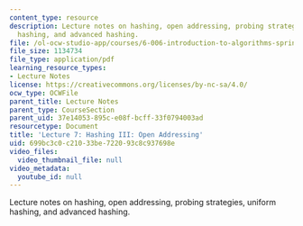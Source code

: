 ```yaml
---
content_type: resource
description: Lecture notes on hashing, open addressing, probing strategies, uniform
  hashing, and advanced hashing.
file: /ol-ocw-studio-app/courses/6-006-introduction-to-algorithms-spring-2008/699bc3c0c21033be722093c8c937698e_lec7.pdf
file_size: 1134734
file_type: application/pdf
learning_resource_types:
- Lecture Notes
license: https://creativecommons.org/licenses/by-nc-sa/4.0/
ocw_type: OCWFile
parent_title: Lecture Notes
parent_type: CourseSection
parent_uid: 37e14053-895c-e08f-bcff-33f0794003ad
resourcetype: Document
title: 'Lecture 7: Hashing III: Open Addressing'
uid: 699bc3c0-c210-33be-7220-93c8c937698e
video_files:
  video_thumbnail_file: null
video_metadata:
  youtube_id: null
---
```

Lecture notes on hashing, open addressing, probing strategies, uniform hashing, and advanced hashing.